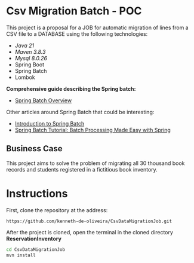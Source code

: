 # Csv Migration Batch - POC 

This project is a proposal for a JOB for automatic migration of lines from a CSV file to a DATABASE using the following technologies:

* _Java 21_
* _Maven 3.8.3_
* _Mysql 8.0.26_
* Spring Boot 
* Spring Batch
* Lombok

**Comprehensive guide describing the Spring batch:**

* [Spring Batch Overview](https://spring.io/projects/spring-batch/)

Other articles around Spring Batch that could be interesting:

* [Introduction to Spring Batch](https://www.baeldung.com/spring-boot-spring-batch)
* [Spring Batch Tutorial: Batch Processing Made Easy with Spring](https://medium.com/dreamifly/spring-batch-tutorial-batch-processing-made-easy-with-spring-3219b4de052)

## Business Case

This project aims to solve the problem of migrating all 30 thousand book records and students registered in a fictitious book inventory.

# Instructions

First, clone the repository at the address:

`https://github.com/kenneth-de-oliveira/CsvDataMigrationJob.git` 

After the project is cloned, open the terminal in the cloned directory **ReservationInventory**

```bash
cd CsvDataMigrationJob
mvn install
```
